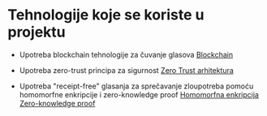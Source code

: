 # Tehnologije koje se koriste u projektu

- Upotreba blockchain tehnologije za čuvanje glasova [Blockchain](https://en.wikipedia.org/wiki/Blockchain)

- Upotreba zero-trust principa za sigurnost [Zero Trust arhitektura](https://en.wikipedia.org/wiki/Zero_trust_architecture)

- Upotreba "receipt-free" glasanja za sprečavanje zloupotreba pomoću homomorfne enkripcije i zero-knowledge proof [Homomorfna enkripcija](https://en.wikipedia.org/wiki/Homomorphic_encryption) [Zero-knowledge proof](https://en.wikipedia.org/wiki/Zero-knowledge_proof)



